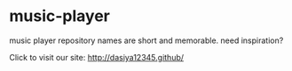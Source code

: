 # music-player
music player repository names are short and memorable. need inspiration?



Click to visit our site:
http://dasiya12345.github/
